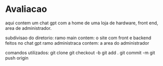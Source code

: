 # Avaliacao
aqui contem um chat gpt com a home de uma loja de hardware, front end, area de administrador.

subdivisao do diretorio:
ramo main contem: o site com front e backend feitos no chat gpt
ramo administraca contem: a area do administrador

comandos utilizados:
git clone 
git checkout -b
git add .
git commit -m
git push origin
